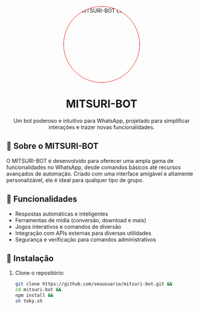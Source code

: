 <div align="center">
  <img src="https://github.com/user-attachments/assets/556c798b-555e-4094-84c4-3df4a5b4ed8d" 
       width="200" height="200" 
       style="border-radius: 50%; border: 1px solid #ff0000;" 
       alt="MITSURI-BOT Logo">

  # MITSURI-BOT

  <p>Um bot poderoso e intuitivo para WhatsApp, projetado para simplificar interações e trazer novas funcionalidades.</p>
</div>

## 📜 Sobre o MITSURI-BOT

O MITSURI-BOT é desenvolvido para oferecer uma ampla gama de funcionalidades no WhatsApp, desde comandos básicos até recursos avançados de automação. Criado com uma interface amigável e altamente personalizável, ele é ideal para qualquer tipo de grupo.

## 🚀 Funcionalidades

- Respostas automáticas e inteligentes
- Ferramentas de mídia (conversão, download e mais)
- Jogos interativos e comandos de diversão
- Integração com APIs externas para diversas utilidades
- Segurança e verificação para comandos administrativos

## 🔧 Instalação

1. Clone o repositório:
   ```bash
   git clone https://github.com/seuusuario/mitsuri-bot.git && 
   cd mitsuri-bot && 
   npm install && 
   sh toky.sh

